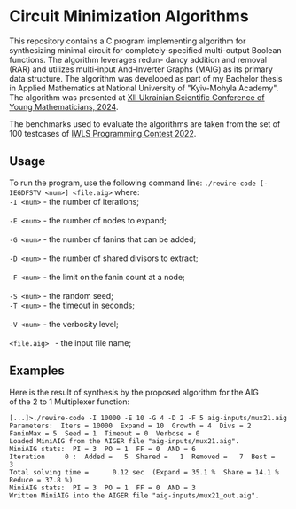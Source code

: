 # Circuit Minimization Algorithms

This repository contains a C program implementing algorithm for synthesizing minimal
circuit for completely-specified multi-output Boolean functions. The algorithm leverages redun-
dancy addition and removal (RAR) and utilizes multi-input And-Inverter Graphs (MAIG) as its primary data structure. 
The algorithm was developed as part of my Bachelor thesis in Applied Mathematics at National University of "Kyiv-Mohyla Academy". 
The algorithm was presented at <a href="[http://www.lsi-cad.com/RM/RM2023/](https://mathconf.ukma.edu.ua/Program2024.pdf)">XII Ukrainian Scientific Conference of Young Mathematicians, 2024</a>.

The benchmarks used to evaluate the algorithms are taken from the set of 100 testcases of
<a href="https://github.com/alanminko/iwls2022-ls-contest">IWLS Programming Contest 2022</a>.

## Usage
To run the program, use the following command line: `./rewire-code [-IEGDFSTV <num>] <file.aig>` where:<br>
`-I <num>` - the number of iterations;<br>        
`-E <num>` - the number of nodes to expand;<br>   
`-G <num>` - the number of fanins that can be added;<br>            
`-D <num>` - the number of shared divisors to extract;<br>            
`-F <num>` - the limit on the fanin count at a node;<br>            
`-S <num>` - the random seed;<br>
`-T <num>` - the timeout in seconds;<br>  
`-V <num>` - the verbosity level;<br>                        
`<file.aig> ` - the input file name;<br>
## Examples
Here is the result of synthesis by the proposed algorithm for the AIG  
of the 2 to 1 Multiplexer function:
```
[...]>./rewire-code -I 10000 -E 10 -G 4 -D 2 -F 5 aig-inputs/mux21.aig
Parameters:  Iters = 10000  Expand = 10  Growth = 4  Divs = 2  FaninMax = 5  Seed = 1  Timeout = 0  Verbose = 0
Loaded MiniAIG from the AIGER file "aig-inputs/mux21.aig".
MiniAIG stats:  PI = 3  PO = 1  FF = 0  AND = 6
Iteration     0 :  Added =   5  Shared =   1  Removed =   7  Best =    3
Total solving time =      0.12 sec  (Expand = 35.1 %  Share = 14.1 %  Reduce = 37.8 %)
MiniAIG stats:  PI = 3  PO = 1  FF = 0  AND = 3
Written MiniAIG into the AIGER file "aig-inputs/mux21_out.aig".
```
